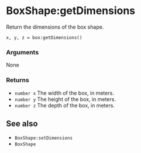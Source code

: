 <!--
category: reference
-->

BoxShape:getDimensions
===

Return the dimensions of the box shape.

    x, y, z = box:getDimensions()

### Arguments

None

### Returns

- `number x` The width of the box, in meters.
- `number y` The height of the box, in meters.
- `number z` The depth of the box, in meters.

See also
---

- `BoxShape:setDimensions`
- `BoxShape`
